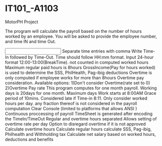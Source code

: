 # IT101_-A1103
MotorPH Project

The program will calculate the payroll based on the number of hours worked by an employee. You will be asked to provide the employee number, and time IN and time Out. 


<Input Notes>
Separate time entries with comma
Write Time-In followed by Time-Out.
Time should follow HH:mm format.
Input 24-hour format

<Limitations>
12:00-13:00(BreakTime). not counted in computed worked hours
Maximum regular paid hours is 8hours
GrossIncome(Pay for hours worked) is used to determine the SSS, PhilHealth, Pag-ibig deductions
Overtime is only computed if employee works for more than 8hours
Overtime pay consideration. Available options: 1)Don't consider Overtime(rate set to 0) 2)Overtime Pay rate 
This program computes for one month payroll. 
Working days is 20days for one month. Maximum days
Work starts at 8:00AM
Grace period of 10mins. Considered late if Time-in 8:11.
Only consider worked hours per day. any fraction thereof is not considered in the payroll computation

<Features>
Clear Console (limited to platforms that allows ANSI )
Continuous proccessing of payroll
TimeSheet is generated after encoding the TimeIn/TimeOut
Regular and overtime hours separated 
Allows setting of overtime rate per day
Option to disregard overtime if it is not approved
Calculate overtime hours
Calculate regular hours
calculate SSS, Pag-ibig, Philhealth and Withholding tax
Calculate net salary based on worked hours, deductions and benefits

